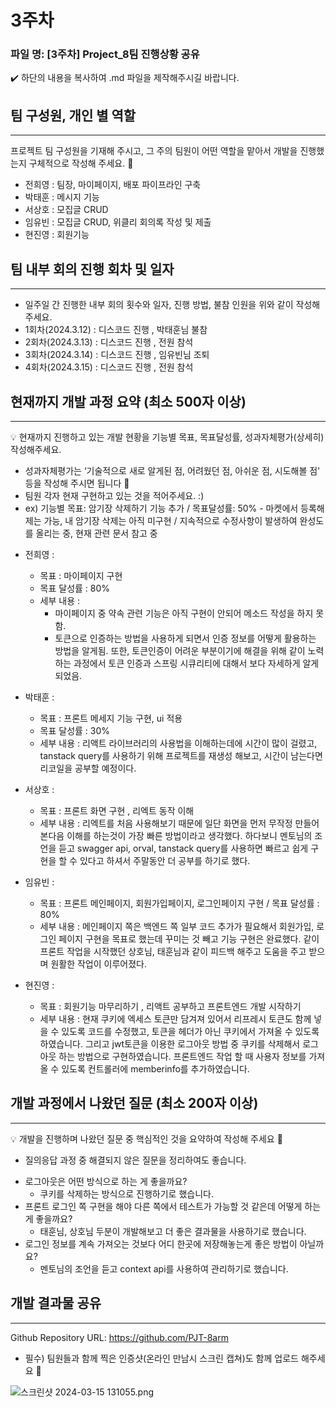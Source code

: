 # 3주차

### 파일 명: [3주차] Project_8팀 진행상황 공유

<aside>
✔️ 하단의 내용을 복사하여 .md 파일을 제작해주시길 바랍니다.

</aside>

## 팀 구성원, 개인 별 역할

---

프로젝트 팀 구성원을 기재해 주시고, 그 주의 팀원이 어떤 역할을 맡아서 개발을 진행했는지 구체적으로 작성해 주세요. 🙂 

- 전희영 : 팀장, 마이페이지, 배포 파이프라인 구축
- 박태훈 : 메시지 기능
- 서상호 : 모집글 CRUD
- 임유빈 : 모집글 CRUD, 위클리 회의록 작성 및 제출
- 현진영 : 회원기능

## 팀 내부 회의 진행 회차 및 일자

---

- 일주일 간 진행한 내부 회의 횟수와 일자, 진행 방법, 불참 인원을 위와 같이 작성해 주세요.
- 1회차(2024.3.12) : 디스코드 진행 , 박태훈님 불참
- 2회차(2024.3.13) : 디스코드 진행 , 전원 참석
- 3회차(2024.3.14) : 디스코드 진행 , 임유빈님 조퇴
- 4회차(2024.3.15) : 디스코드 진행 , 전원 참석

## 현재까지 개발 과정 요약 (최소 500자 이상)

---

<aside>
💡 현재까지 진행하고 있는 개발 현황을 기능별 목표, 목표달성률, 성과자체평가(상세히) 작성해주세요.

- 성과자체평가는 ‘기술적으로 새로 알게된 점, 어려웠던 점, 아쉬운 점, 시도해볼 점' 등을 작성해 주시면 됩니다 🙂
- 팀원 각자 현재 구현하고 있는 것을 적어주세요. :)
- ex) 기능별 목표: 암기장 삭제하기 기능 추가 / 목표달성률: 50% - 마켓에서 등록해제는 가능, 내 암기장 삭제는 아직 미구현 / 지속적으로 수정사항이 발생하여 완성도를 올리는 중, 현재 관련 문서 참고 중
</aside>

- 전희영 :
    - 목표 : 마이페이지 구현
    - 목표 달성률 : 80%
    - 세부 내용 :
        - 마이페이지 중 약속 관련 기능은 아직 구현이 안되어 메소드 작성을 하지 못함.
        - 토큰으로 인증하는 방법을 사용하게 되면서 인증 정보를 어떻게 활용하는 방법을 알게됨. 또한, 토큰인증이 어려운 부분이기에 해결을 위해 같이 노력하는 과정에서 토큰 인증과 스프링 시큐리티에 대해서 보다 자세하게 알게 되었음.
- 박태훈 :
    - 목표 : 프론트 메세지 기능 구현, ui 적용
    - 목표 달성률 : 30%
    - 세부 내용 : 리액트 라이브러리의 사용법을 이해하는데에 시간이 많이 걸렸고, tanstack query를 사용하기 위해 프로젝트를 재생성 해보고, 시간이 남는다면 리코일을 공부할 예정이다.
- 서상호 :
    - 목표 : 프론트 화면 구현 , 리엑트 동작 이해
    - 세부 내용 :  리엑트를 처음 사용해보기 때문에 일단 화면을 먼저 무작정 만들어본다음 이해를 하는것이 가장 빠른 방법이라고 생각했다. 하다보니 멘토님의 조언을 듣고 swagger api, orval, tanstack query를 사용하면 빠르고 쉽게 구현을 할 수 있다고 하셔서 주말동안 더 공부를 하기로 했다.
    
- 임유빈 :
    - 목표 :  프론트 메인페이지, 회원가입페이지, 로그인페이지 구현 / 목표 달성률 : 80%
    - 세부 내용 : 메인페이지 쪽은 백엔드 쪽 일부 코드 추가가 필요해서 회원가입, 로그인 페이지 구현을 목표로 했는데 꾸미는 것 빼고 기능 구현은 완료했다. 같이 프론트 작업을 시작했던 상호님, 태훈님과 같이 피드백 해주고 도움을 주고 받으며 원활한 작업이 이루어졌다.
- 현진영 :
    - 목표 :  회원기능 마무리하기 , 리액트 공부하고 프론트엔드 개발 시작하기
    - 세부 내용 :  현재 쿠키에 엑세스 토큰만 담겨져 있어서 리프레시 토큰도 함께 넣을 수 있도록 코드를 수정했고, 토큰을 헤더가 아닌 쿠키에서 가져올 수 있도록 하였습니다. 그리고 jwt토큰을 이용한 로그아웃 방법 중 쿠키를 삭제해서 로그아웃 하는 방법으로 구현하였습니다. 프론트엔드 작업 할 때 사용자 정보를 가져올 수 있도록 컨트롤러에 memberinfo를 추가하였습니다.

## 개발 과정에서 나왔던 질문 (최소 200자 이상)

---

<aside>
💡 개발을 진행하며 나왔던 질문 중 핵심적인 것을 요약하여 작성해 주세요 🙂

- 질의응답 과정 중 해결되지 않은 질문을 정리하여도 좋습니다.
</aside>

- 로그아웃은 어떤 방식으로 하는 게 좋을까요?
    - 쿠키를 삭제하는 방식으로 진행하기로 했습니다.
- 프론트 로그인 쪽 구현을 해야 다른 쪽에서 테스트가 가능할 것 같은데 어떻게 하는 게 좋을까요?
    - 태훈님, 상호님 두분이 개발해보고 더 좋은 결과물을 사용하기로 했습니다.
- 로그인 정보를 계속 가져오는 것보다 어디 한곳에 저장해놓는게 좋은 방법이 아닐까요?
    - 멘토님의 조언을 듣고 context api를 사용하여 관리하기로 했습니다.

## 개발 결과물 공유

---

Github Repository URL: https://github.com/PJT-8arm

- 필수) 팀원들과 함께 찍은 인증샷(온라인 만남시 스크린 캡쳐)도 함께 업로드 해주세요 🙂

![스크린샷 2024-03-15 131055.png](https://prod-files-secure.s3.us-west-2.amazonaws.com/c69962b0-3951-485b-b10a-5bb29576bba8/7e2f2365-621a-4fac-8df6-95a1f549f132/%EC%8A%A4%ED%81%AC%EB%A6%B0%EC%83%B7_2024-03-15_131055.png)
